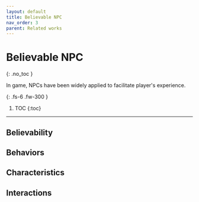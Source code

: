 ```yaml
---
layout: default
title: Believable NPC
nav_order: 3
parent: Related works
---
```


# Believable NPC
{: .no_toc }


In game, NPCs have been widely applied to facilitate player's experience.

{: .fs-6 .fw-300 }

1. TOC
{:toc}

---

## Believability

## Behaviors

## Characteristics

## Interactions